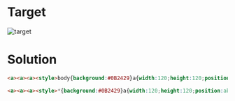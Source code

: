 # Target

![target](https://cssbattle.dev/targets/5.png)

# Solution

```html
<a><a><a><style>body{background:#0B2429}a{width:120;height:120;position:absolute;top:30;left:200;background:#F3AC3C;border-radius:50%}a+a{left:140;top:90;background:#998235;border-radius:50%0 50%50%}a+a+a{left:80;top:150;background:#F3AC3C
```

```html
<a><a><a><style>*{background:#0B2429}a{width:120;height:120;position:absolute;top:30;left:200;background:#F3AC3C;border-radius:50%}a+a{left:140;top:90;background:#998235;border-radius:50%0 50%50%}a+a+a{left:80;top:150;background:#F3AC3C
```